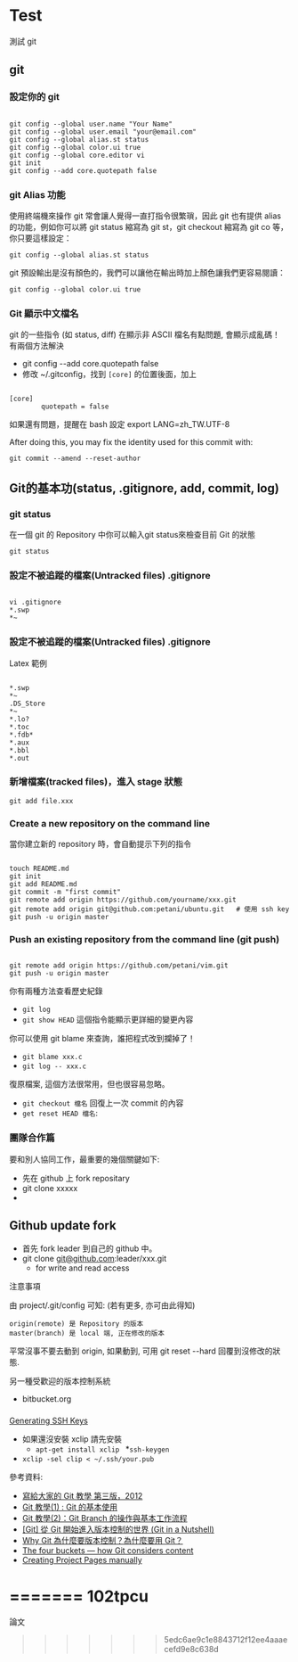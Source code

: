 Test
====

測試 git
## git

### 設定你的 git

<pre><code>
git config --global user.name "Your Name"
git config --global user.email "your@email.com"
git config --global alias.st status
git config --global color.ui true
git config --global core.editor vi
git init
git config --add core.quotepath false
</code></pre>

### git Alias 功能

使用終端機來操作 git 常會讓人覺得一直打指令很繁瑣，因此 git 也有提供 alias 的功能，例如你可以將 git status 縮寫為 git st，git checkout 縮寫為 git co 等，你只要這樣設定：

`git config --global alias.st status`

git 預設輸出是沒有顏色的，我們可以讓他在輸出時加上顏色讓我們更容易閱讀：

`git config --global color.ui true`

### Git 顯示中文檔名 

git 的一些指令 (如 status, diff) 在顯示非 ASCII 檔名有點問題, 會顯示成亂碼！ 有兩個方法解決

* git config --add core.quotepath false
* 修改 ~/.gitconfig，找到 `[core]` 的位置後面，加上 
<pre><code>
[core]
        quotepath = false
</code></pre>

如果還有問題，提醒在 bash 設定 export LANG=zh_TW.UTF-8

After doing this, you may fix the identity used for this commit with:

    git commit --amend --reset-author


## Git的基本功(status, .gitignore, add, commit, log)

### git status

在一個 git 的 Repository 中你可以輸入git status來檢查目前 Git 的狀態

`git status`

### 設定不被追蹤的檔案(Untracked files) .gitignore

<pre><code>
vi .gitignore
*.swp
*~
</code></pre>

### 設定不被追蹤的檔案(Untracked files) .gitignore
Latex 範例

<pre><code>
*.swp
*~
.DS_Store
*~
*.lo?
*.toc
*.fdb*
*.aux
*.bbl
*.out
</code></pre>


### 新增檔案(tracked files)，進入 stage 狀態

`git add file.xxx`

### Create a new repository on the command line

當你建立新的 repository 時，會自動提示下列的指令

<pre><code>
touch README.md
git init
git add README.md
git commit -m "first commit"
git remote add origin https://github.com/yourname/xxx.git
git remote add origin git@github.com:petani/ubuntu.git   # 使用 ssh key
git push -u origin master
</code></pre>

### Push an existing repository from the command line (git push)

<pre><code>
git remote add origin https://github.com/petani/vim.git
git push -u origin master
</code></pre>

你有兩種方法查看歷史紀錄

* `git log`
* `git show HEAD` 這個指令能顯示更詳細的變更內容

你可以使用 git blame 來查詢，誰把程式改到攔掉了！

* `git blame xxx.c`
* `git log -- xxx.c`

復原檔案, 這個方法很常用，但也很容易忽略。

* `git checkout 檔名`  回復上一次 commit 的內容
* `get reset HEAD 檔名`:

### 團隊合作篇

要和別人協同工作，最重要的幾個關鍵如下:

* 先在 github 上 fork repositary
* git clone xxxxx
*

##  Github update fork

* 首先 fork leader 到自己的 github 中。 
* git clone git@github.com:leader/xxx.git 
    * for write and read access 


注意事項

由 project/.git/config 可知: (若有更多, 亦可由此得知)

    origin(remote) 是 Repository 的版本
    master(branch) 是 local 端, 正在修改的版本

平常沒事不要去動到 origin, 如果動到, 可用 git reset --hard 回覆到沒修改的狀態.


另一種受歡迎的版本控制系統
* bitbucket.org

### 

[Generating SSH Keys](https://help.github.com/articles/generating-ssh-keys)

* 如果還沒安裝 xclip 請先安裝
    * `apt-get install xclip `
*`ssh-keygen`
* `xclip -sel clip < ~/.ssh/your.pub`

參考資料:

* [寫給大家的 Git 教學 第三版，2012][git 3rd]
* [Git 教學(1) : Git 的基本使用][git1]
* [Git 教學(2)：Git Branch 的操作與基本工作流程][git2]
* [[Git] 從 Git 開始進入版本控制的世界 (Git in a Nutshell)][git3]
* [Why Git 為什麼要版本控制？為什麼要用 Git？][why git]
* [The four buckets — how Git considers content][git4]
* [Creating Project Pages manually][git4]

[git 3rd]: http://littleb.tc/slides/2012/everyone/git.html#slide-0
[git1]: http://gogojimmy.net/2012/01/17/how-to-use-git-1-git-basic/
[git2]: http://blog.gogojimmy.net/2012/01/21/how-to-use-git-2-basic-usage-and-worflow/
[git3]: http://cg2010studio.wordpress.com/2011/12/15/git-%E5%BE%9E-git-%E9%96%8B%E5%A7%8B%E9%80%B2%E5%85%A5%E7%89%88%E6%9C%AC%E6%8E%A7%E5%88%B6%E7%9A%84%E4%B8%96%E7%95%8C-git-in-a-nutshell/
[git4]: http://365git.tumblr.com/post/472624933/the-four-buckets-how-git-considers-content
[git5]: https://help.github.com/articles/creating-project-pages-manually
[why git]: http://littleb.tc/slides/2012/everyone/git.html
=======
102tpcu
=======

論文
>>>>>>> 5edc6ae9c1e8843712f12ee4aaaecefd9e8c638d
